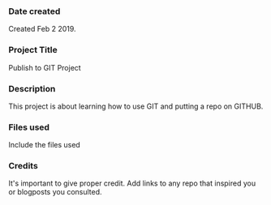 ### Date created
Created Feb 2 2019.

### Project Title
Publish to GIT Project

### Description
This project is about learning how to use GIT and putting a repo on GITHUB.

### Files used
Include the files used

### Credits
It's important to give proper credit. Add links to any repo that inspired you or blogposts you consulted.
